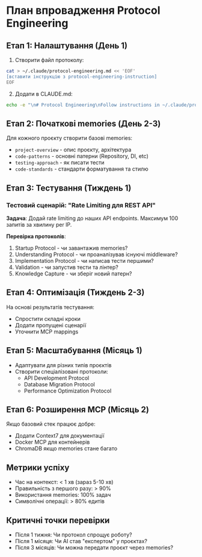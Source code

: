 # План впровадження Protocol Engineering

## Етап 1: Налаштування (День 1)
1. Створити файл протоколу:
```bash
cat > ~/.claude/protocol-engineering.md << 'EOF'
[вставити інструкцію з protocol-engineering-instruction]
EOF
```

2. Додати в CLAUDE.md:
```bash
echo -e "\n# Protocol Engineering\nFollow instructions in ~/.claude/protocol-engineering.md for all development tasks" >> ~/.claude/CLAUDE.md
```

## Етап 2: Початкові memories (День 2-3)
Для кожного проєкту створити базові memories:
- `project-overview` - опис проєкту, архітектура
- `code-patterns` - основні патерни (Repository, DI, etc)
- `testing-approach` - як писати тести
- `code-standards` - стандарти форматування та стилю

## Етап 3: Тестування (Тиждень 1)

### Тестовий сценарій: "Rate Limiting для REST API"
**Задача**: Додай rate limiting до наших API endpoints. Максимум 100 запитів за хвилину per IP.

**Перевірка протоколів**:
1. Startup Protocol - чи завантажив memories?
2. Understanding Protocol - чи проаналізував існуючі middleware?
3. Implementation Protocol - чи написав тести першими?
4. Validation - чи запустив тести та лінтер?
5. Knowledge Capture - чи зберіг новий патерн?

## Етап 4: Оптимізація (Тиждень 2-3)
На основі результатів тестування:
- Спростити складні кроки
- Додати пропущені сценарії
- Уточнити MCP mappings

## Етап 5: Масштабування (Місяць 1)
- Адаптувати для різних типів проєктів
- Створити спеціалізовані протоколи:
  - API Development Protocol
  - Database Migration Protocol
  - Performance Optimization Protocol

## Етап 6: Розширення MCP (Місяць 2)
Якщо базовий стек працює добре:
- Додати Context7 для документації
- Docker MCP для контейнерів
- ChromaDB якщо memories стане багато

## Метрики успіху
- Час на контекст: < 1 хв (зараз 5-10 хв)
- Правильність з першого разу: > 90%
- Використання memories: 100% задач
- Символічні операції: > 80% едитів

## Критичні точки перевірки
- Після 1 тижня: Чи протокол спрощує роботу?
- Після 1 місяця: Чи AI став "експертом" у проєктах?
- Після 3 місяців: Чи можна передати проєкт через memories?